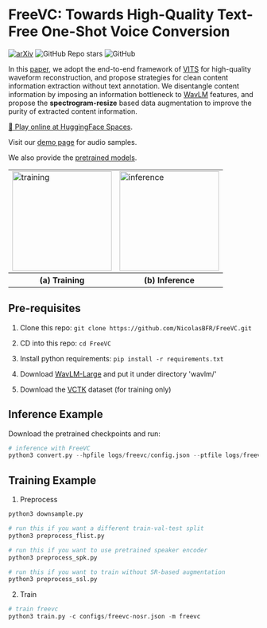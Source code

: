 # FreeVC: Towards High-Quality Text-Free One-Shot Voice Conversion

[![arXiv](https://img.shields.io/badge/arXiv-Paper-<COLOR>.svg)](https://arxiv.org/abs/2210.15418)
![GitHub Repo stars](https://img.shields.io/github/stars/NicolasBFR/FreeVC)
![GitHub](https://img.shields.io/github/license/NicolasBFR/FreeVC)

In this [paper](https://arxiv.org/abs/2210.15418), we adopt the end-to-end framework of [VITS](https://arxiv.org/abs/2106.06103) for high-quality waveform reconstruction, and propose strategies for clean content information extraction without text annotation. We disentangle content information by imposing an information bottleneck to [WavLM](https://arxiv.org/abs/2110.13900) features, and propose the **spectrogram-resize** based data augmentation to improve the purity of extracted content information.

[🤗 Play online at HuggingFace Spaces](https://huggingface.co/spaces/OlaWod/FreeVC).

Visit our [demo page](https://olawod.github.io/FreeVC-demo) for audio samples.

We also provide the [pretrained models](https://1drv.ms/u/s!AnvukVnlQ3ZTx1rjrOZ2abCwuBAh?e=UlhRR5).

<table style="width:100%">
  <tr>
    <td><img src="./resources/train.png" alt="training" height="200"></td>
    <td><img src="./resources/infer.png" alt="inference" height="200"></td>
  </tr>
  <tr>
    <th>(a) Training</th>
    <th>(b) Inference</th>
  </tr>
</table>

## Pre-requisites

1. Clone this repo: `git clone https://github.com/NicolasBFR/FreeVC.git`

2. CD into this repo: `cd FreeVC`

3. Install python requirements: `pip install -r requirements.txt`

4. Download [WavLM-Large](https://github.com/microsoft/unilm/tree/master/wavlm) and put it under directory 'wavlm/'

5. Download the [VCTK](https://datashare.ed.ac.uk/handle/10283/3443) dataset (for training only)

## Inference Example

Download the pretrained checkpoints and run:

```python
# inference with FreeVC
python3 convert.py --hpfile logs/freevc/config.json --ptfile logs/freevc/G_0.pth --txtpath convert.txt --outdir outputs/freevc
```

## Training Example

1. Preprocess

```python
python3 downsample.py

# run this if you want a different train-val-test split
python3 preprocess_flist.py

# run this if you want to use pretrained speaker encoder
python3 preprocess_spk.py

# run this if you want to train without SR-based augmentation
python3 preprocess_ssl.py
```

2. Train

```python
# train freevc
python3 train.py -c configs/freevc-nosr.json -m freevc
```
